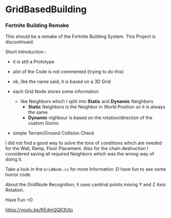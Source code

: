 # GridBasedBuilding
### Fortnite Building Remake

This  should be a remake of the Fortnite Building System.
This Project is discontinued.


Short Introduction :

- it is still a Prototype
- alot of the Code is not commented (trying to do this)

- ok, like the name said, it is based on a 3D Grid
- each Grid Node stores some information
   - like Neighbors which I split into __Static__ and __Dynamic__ Neighbors
     - __Static__ Neighbors is the Neighbor in World Position so it is always the same
     - __Dynamic__ nighbour is based on the rotation/direction of the custom Gizmo
- simple Terrain/Ground Collision Check


I did not find a good way to solve the tons of conditions which are needed for the Wall, Ramp, Floor Placement.
Also for the chain destruction I considered saving all required Neighbors which was the wrong way of doing it.

Take a look in the `GridNode.cs` for more Information :D have fun to see some horror code

About the GridNode Recognition; it uses cardinal points mixing Y and Z Axis Rotation.

Have Fun =D

https://youtu.be/KEdmQQ63Uto
